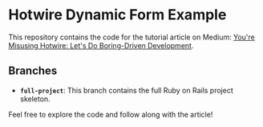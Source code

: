 # Hotwire Dynamic Form Example

This repository contains the code for the tutorial article on Medium: [You're Misusing Hotwire: Let's Do Boring-Driven Development](https://medium.com/@ihcnemed/youre-misusing-hotwire-let-s-do-boring-driven-development-082d21f68b96).

## Branches

- **`full-project`**: This branch contains the full Ruby on Rails project skeleton.

Feel free to explore the code and follow along with the article!